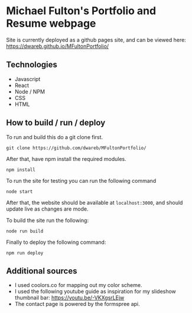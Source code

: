 # Michael Fulton's Portfolio and Resume webpage

Site is currently deployed as a github pages site, and can be viewed here:
https://dwareb.github.io/MFultonPortfolio/

## Technologies

* Javascript
* React
* Node / NPM
* CSS
* HTML

## How to build / run / deploy

To run and build this do a git clone first.

```
git clone https://github.com/dwareb/MFultonPortfolio/
```

After that, have npm install the required modules.

```
npm install
```

To run the site for testing you can run the following command

```
node start
```
After that, the website should be available at `localhost:3000`, and should update live as changes are mode.

To build the site run the following:
```
node run build
```
Finally to deploy the following command:
```
npm run deploy
```


## Additional sources
* I used coolors.co for mapping out my color scheme.
* I used the following youtube guide as inspiration for my slideshow thumbnail bar: https://youtu.be/-VKXgsrLEjw
* The contact page is powered by the formspree api.
